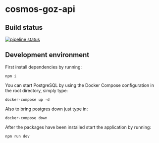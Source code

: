 # cosmos-goz-api

## Build status

[![pipeline status](https://gitlab.fish/stakefish/cosmos-goz-api/badges/master/pipeline.svg)](https://gitlab.fish/stakefish/cosmos-goz-api/commits/master)

## Development environment

First install dependencies by running:

    npm i

You can start PostgreSQL by using the Docker Compose configuration in the root directory, simply type:

    docker-compose up -d

Also to bring postgres down just type in:

    docker-compose down

After the packages have been installed start the application by running:

    npm run dev

 